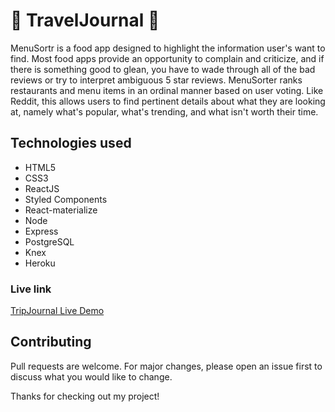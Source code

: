 # :mountain_railway: TravelJournal :notebook:


MenuSortr is a food app designed to highlight the information user's want to find. Most food apps provide an opportunity to complain and criticize, and if there is something good to glean, you have to wade through all of the bad reviews or try to interpret ambiguous 5 star reviews. MenuSorter ranks restaurants and menu items in an ordinal manner based on user voting. Like Reddit, this allows users to find pertinent details about what they are looking at, namely what's popular, what's trending, and what isn't worth their time.


## Technologies used
* HTML5
* CSS3
* ReactJS
* Styled Components
* React-materialize
* Node
* Express
* PostgreSQL
* Knex
* Heroku
### Live link

[TripJournal Live Demo](https://warm-atoll-11937.herokuapp.com/)



## Contributing
Pull requests are welcome. For major changes, please open an issue first to discuss what you would like to change.

Thanks for checking out my project!
